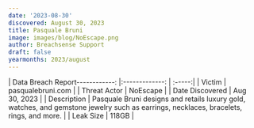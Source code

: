 ```yaml
---
date: '2023-08-30'
discovered: August 30, 2023
title: Pasquale Bruni
image: images/blog/NoEscape.png
author: Breachsense Support
draft: false
yearmonths: 2023/august
---
```


| Data Breach Report------------:     |:-------------:    | :-----:|
| Victim      | pasqualebruni.com      | 
| Threat Actor      | NoEscape      | 
| Date Discovered      | Aug 30, 2023      | 
| Description      | Pasquale Bruni designs and retails luxury gold, watches, and gemstone jewelry such as earrings, necklaces, bracelets, rings, and more.      | 
| Leak Size      | 118GB      | 

